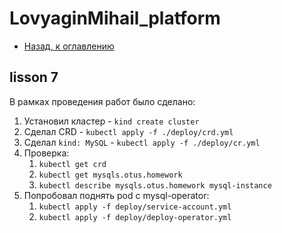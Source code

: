 # LovyaginMihail_platform

- [Назад, к оглавлению](../README.md)

## lisson 7
В рамках проведения работ было сделано: 
1. Установил кластер - `kind create cluster`
2. Сделал CRD - `kubectl apply -f ./deploy/crd.yml`
3. Сделал `kind: MySQL` - `kubectl apply -f ./deploy/cr.yml`
4. Проверка:
    1. `kubectl get crd`
    2. `kubectl get mysqls.otus.homework`
    3. `kubectl describe mysqls.otus.homework mysql-instance`
5. Попробовал поднять pod c mysql-operator:
    1. `kubectl apply -f deploy/service-account.yml`
    2. `kubectl apply -f deploy/deploy-operator.yml`
